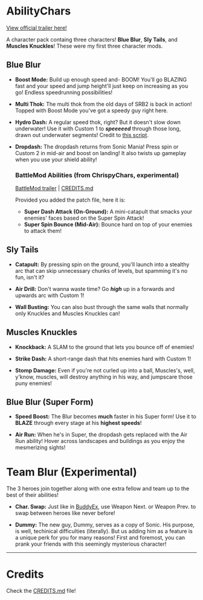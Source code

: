 # AbilityChars
[View official trailer here!](https://www.youtube.com/watch?v=XWz0-E3x7ow&ab_channel=SonicTurbo)

A character pack containg three characters! **Blue Blur**, **Sly Tails**, and **Muscles Knuckles**!
These were my first three character mods.

## Blue Blur

- **Boost Mode:** Build up enough speed and- BOOM! You'll go BLAZING fast and your speed and jump height'll just keep on increasing as you go! Endless speedrunning possibilities!

- **Multi Thok:** The multi thok from the old days of SRB2 is back in action! Topped with Boost Mode you've got a speedy guy right here.

- **Hydro Dash:** A regular speed thok, right? But it doesn't slow down underwater! Use it with Custom 1 to ***speeeeed*** through those long, drawn out underwater segments! Credit to [this script](https://mb.srb2.org/threads/everyone-gets-a-thok.27956/).
  
- **Dropdash:** The dropdash returns from Sonic Mania! Press spin or Custom 2 in mid-air and boost on landing! It also twists up gameplay when you use your shield ability!

  ### BattleMod Abilities (from ChrispyChars, experimental)
  [BattleMod trailer](https://www.youtube.com/watch?v=k4AuNP2qZqg&ab_channel=SonicTurbo) | [CREDITS.md](https://github.com/A-Star100/srb2-mods/blob/main/CREDITS.md)
  
  Provided you added the patch file, here it is:

  - **Super Dash Attack (On-Ground):** A mini-catapult that smacks your enemies' faces based on the Super Spin Attack!
  - **Super Spin Bounce (Mid-Air):** Bounce hard on top of your enemies to attack them!

## Sly Tails

- **Catapult:** By pressing spin on the ground, you'll launch into a stealthy arc that can skip unnecessary chunks of levels, but spamming it's no fun, isn't it?

- **Air Drill:** Don't wanna waste time? Go ***high*** up in a forwards and upwards arc with Custom 1!

- **Wall Busting:** You can also bust through the same walls that normally only Knuckles and Muscles Knuckles can!

## Muscles Knuckles

- **Knockback:** A SLAM to the ground that lets you bounce off of enemies!

- **Strike Dash:** A short-range dash that hits enemies hard with Custom 1!

- **Stomp Damage:** Even if you're not curled up into a ball, Muscles's, well, y'know, muscles, will destroy anything in his way, and jumpscare those puny enemies!

## Blue Blur (Super Form)

- **Speed Boost:** The Blur becomes **much** faster in his Super form! Use it to **BLAZE** through every stage at his **highest speeds**!
  
- **Air Run:** When he's in Super, the dropdash gets replaced with the Air Run ability! Hover across landscapes and buildings as you enjoy the mesmerizing sights!

# Team Blur (Experimental)
The 3 heroes join together along with one extra fellow and team up to the best of their abilities!

- **Char. Swap:** Just like in [BuddyEx](https://mb.srb2.org/threads/buddyex.30566/), use Weapon Next. or Weapon Prev. to swap between heroes like never before!

- **Dummy:** The new guy, Dummy, serves as a copy of Sonic. His purpose, is well, techinical difficulties (literally). But us adding him as a feature is a unique perk for you for many reasons! First and foremost, you can prank your friends with this seemingly mysterious character!

_________

# Credits
Check the [CREDITS.md](https://github.com/A-Star100/srb2-mods/blob/main/CREDITS.md) file!


